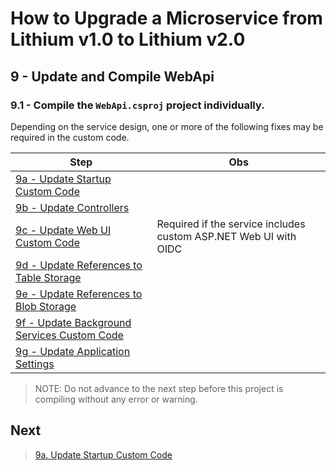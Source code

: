 # How to Upgrade a Microservice from Lithium v1.0 to Lithium v2.0

## 9 - Update and Compile WebApi

### 9.1 - Compile the `WebApi.csproj` project individually.

Depending on the service design, one or more of the following fixes may be required in the custom code.

| Step | Obs |
| - | - |
| [9a - Update Startup Custom Code](./09a-update-webapi-startup.md) | |
| [9b - Update Controllers](./09b-update-webapi-controllers.md) | |
| [9c - Update Web UI Custom Code](./09c-update-webapi-webui.md) | Required if the service includes custom ASP.NET Web UI with OIDC |
| [9d - Update References to Table Storage](./09d-update-webapi-table-storage.md) | |
| [9e - Update References to Blob Storage](./09e-update-webapi-blob-storage.md) | |
| [9f - Update Background Services Custom Code](./09f-update-webapi-background-services.md) | |
| [9g - Update Application Settings](./09g-update-webapi-app-settings.md) | |

> NOTE: Do not advance to the next step before this project is compiling without any error or warning.

## Next

> [9a. Update Startup Custom Code](./09a-update-webapi-startup.md)